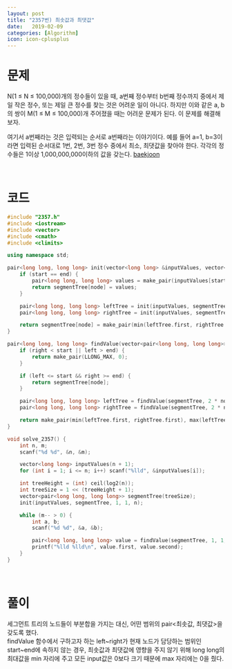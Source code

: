 ```yaml
---
layout: post
title: "2357번) 최솟값과 최댓값"
date:   2019-02-09
categories: [Algorithm]
icon: icon-cplusplus
---
```


# 문제
N(1 ≤ N ≤ 100,000)개의 정수들이 있을 때, a번째 정수부터 b번째 정수까지 중에서 제일 작은 정수, 또는 제일 큰 정수를 찾는 것은 어려운 일이 아니다. 하지만 이와 같은 a, b의 쌍이 M(1 ≤ M ≤ 100,000)개 주어졌을 때는 어려운 문제가 된다. 이 문제를 해결해 보자.

여기서 a번째라는 것은 입력되는 순서로 a번째라는 이야기이다. 예를 들어 a=1, b=3이라면 입력된 순서대로 1번, 2번, 3번 정수 중에서 최소, 최댓값을 찾아야 한다. 각각의 정수들은 1이상 1,000,000,000이하의 값을 갖는다. [baekjoon](https://www.acmicpc.net/problem/2357)

<br>

# 코드
```c++
#include "2357.h"
#include <iostream>
#include <vector>
#include <cmath>
#include <climits>

using namespace std;

pair<long long, long long> init(vector<long long> &inputValues, vector<pair<long long, long long>> &segmentTree, int node, int start, int end) {
    if (start == end) {
        pair<long long, long long> values = make_pair(inputValues[start], inputValues[start]);
        return segmentTree[node] = values;
    }

    pair<long long, long long> leftTree = init(inputValues, segmentTree, 2 * node, start, (start + end) / 2);
    pair<long long, long long> rightTree = init(inputValues, segmentTree, 2 * node + 1, (start + end) / 2 + 1, end);

    return segmentTree[node] = make_pair(min(leftTree.first, rightTree.first), max(leftTree.second, rightTree.second));
}

pair<long long, long long> findValue(vector<pair<long long, long long>> &segmentTree, int node, int start, int end, int left, int right) {
    if (right < start || left > end) {
        return make_pair(LLONG_MAX, 0);
    }

    if (left <= start && right >= end) {
        return segmentTree[node];
    }

    pair<long long, long long> leftTree = findValue(segmentTree, 2 * node, start, (start + end) / 2, left, right);
    pair<long long, long long> rightTree = findValue(segmentTree, 2 * node + 1, (start + end) / 2 + 1, end, left, right);

    return make_pair(min(leftTree.first, rightTree.first), max(leftTree.second, rightTree.second));
}

void solve_2357() {
    int n, m;
    scanf("%d %d", &n, &m);

    vector<long long> inputValues(n + 1);
    for (int i = 1; i <= n; i++) scanf("%lld", &inputValues[i]);

    int treeHeight = (int) ceil(log2(n));
    int treeSize = 1 << (treeHeight + 1);
    vector<pair<long long, long long>> segmentTree(treeSize);
    init(inputValues, segmentTree, 1, 1, n);

    while (m-- > 0) {
        int a, b;
        scanf("%d %d", &a, &b);

        pair<long long, long long> value = findValue(segmentTree, 1, 1, n, a, b);
        printf("%lld %lld\n", value.first, value.second);
    }
}
```

<br>

# 풀이
세그먼트 트리의 노드들이 부분합을 가지는 대신, 어떤 범위의 pair<최솟값, 최댓값>을 갖도록 했다.  
findValue 함수에서 구하고자 하는 left~right가 현재 노드가 담당하는 범위인 start~end에 속하지 않는 경우, 최솟값과 최댓값에 영향을 주지 않기 위해 long long의 최대값을 min 자리에 주고 모든 input값은 0보다 크기 때문에 max 자리에는 0을 줬다.

